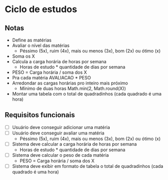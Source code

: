 # Ciclo de estudos

## Notas

- Define as matérias
- Avaliar o nível das matérias
  - Péssimo (5x), ruim (4x), mais ou menos (3x), bom (2x) ou ótimo (x)
- Soma os X
- Calcula a carga horária de horas por semana
  - Horas de estudo \* quantidade de dias por semana
- PESO = Carga horária / soma dos X
- Pra cada matéria AVALIACAO \* PESO
- Arredondar as cargas horárias pro inteiro mais próximo
  - Mínimo de duas horas Math.min(2, Math.round(X))
- Montar uma tabela com o total de quadradinhos (cada quadrado é uma hora)

## Requisitos funcionais

- [ ] Usuário deve conseguir adicionar uma matéria
- [ ] Usuário deve conseguir avaliar uma matéria
  - Péssimo (5x), ruim (4x), mais ou menos (3x), bom (2x) ou ótimo (x)
- [ ] Sistema deve calcular a carga horária de horas por semana
  - Horas de estudo \* quantidade de dias por semana
- [ ] Sistema deve calcular o peso de cada matéria
  - PESO = Carga horária / soma dos X
- [ ] Sistema deve exibir em formato de tabela o total de quadradinhos (cada quadrado é uma hora)
